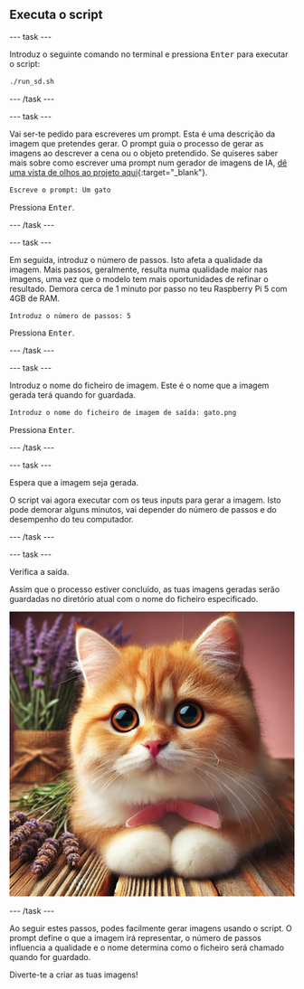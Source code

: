 ## Executa o script

--- task ---

Introduz o seguinte comando no terminal e pressiona <kbd>Enter</kbd> para executar o script:

```bash
./run_sd.sh
```

--- /task ---

--- task ---

Vai ser-te pedido para escreveres um prompt. Esta é uma descrição da imagem que pretendes gerar. O prompt guia o processo de gerar as imagens ao descrever a cena ou o objeto pretendido. Se quiseres saber mais sobre como escrever uma prompt num gerador de imagens de IA, [dê uma vista de olhos ao projeto aqui](https://projects.raspberrypi.org/pt-PT/projects/ai-image-prompt/){:target="_blank"}.

```bash
Escreve o prompt: Um gato
```

Pressiona <kbd>Enter</kbd>.

--- /task ---

--- task ---

Em seguida, introduz o número de passos. Isto afeta a qualidade da imagem. Mais passos, geralmente, resulta numa qualidade maior nas imagens, uma vez que o modelo tem mais oportunidades de refinar o resultado. Demora cerca de 1 minuto por passo no teu Raspberry Pi 5 com 4GB de RAM.

```bash
Introduz o número de passos: 5
```

Pressiona <kbd>Enter</kbd>.

--- /task ---

--- task ---

Introduz o nome do ficheiro de imagem. Este é o nome que a imagem gerada terá quando for guardada.

```bash
Introduz o nome do ficheiro de imagem de saída: gato.png
```

Pressiona <kbd>Enter</kbd>.

--- /task ---

--- task ---

Espera que a imagem seja gerada.

O script vai agora executar com os teus inputs para gerar a imagem. Isto pode demorar alguns minutos, vai depender do número de passos e do desempenho do teu computador.

--- /task ---

--- task ---

Verifica a saída.

Assim que o processo estiver concluído, as tuas imagens geradas serão guardadas no diretório atual com o nome do ficheiro especificado.

![Um gatinho laranja e branco com olhos grandes e expressivos, com um nariz cor-de-rosa, e está sentado numa superfície de madeira. O gatinho tem um laço cor-de-rosa à volta do pescoço. No fundo, estão ramos de alfazema e um ramo de alfazema envolto em serapilheira, sobre um fundo rosa suave.](images/cat.jpg)

--- /task ---

Ao seguir estes passos, podes facilmente gerar imagens usando o script. O prompt define o que a imagem irá representar, o número de passos influencia a qualidade e o nome determina como o ficheiro será chamado quando for guardado.

Diverte-te a criar as tuas imagens!
